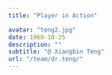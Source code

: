 ```yaml
---
title: "Player in Action"

avatar: "teng2.jpg"
date: 1969-10-25
description: ""
subtitle: "@ Xiangbin Teng"
url: "/team/dr.teng/"
---
```

